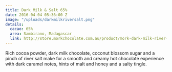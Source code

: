 ```yaml
---
title: Dark Milk & Salt 65%
date: 2016-04-04 05:36:00 Z
image: "/uploads/darkmilkriversalt.png"
details:
  cacao: 65%
  area: Sambirano, Madagascar
  link: http://store.morkchocolate.com.au/product/mork-dark-milk-river-salt-65
---
```


Rich cocoa powder, dark milk chocolate, coconut blossom sugar and a pinch of river salt make for a smooth and creamy hot chocolate experience with dark caramel notes, hints of malt and honey and a salty tingle.

